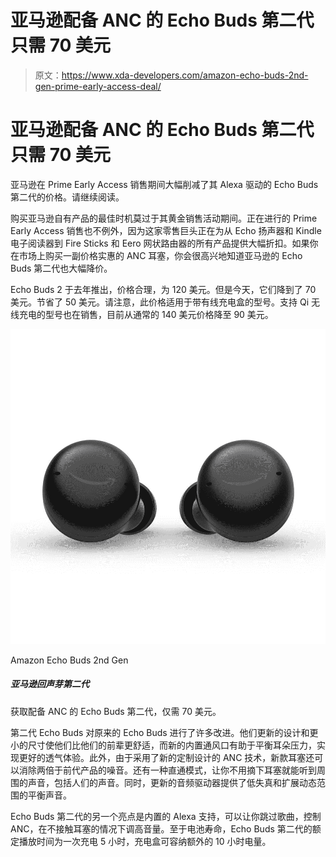 # 亚马逊配备 ANC 的 Echo Buds 第二代只需 70 美元

> 原文：<https://www.xda-developers.com/amazon-echo-buds-2nd-gen-prime-early-access-deal/>

# 亚马逊配备 ANC 的 Echo Buds 第二代只需 70 美元

亚马逊在 Prime Early Access 销售期间大幅削减了其 Alexa 驱动的 Echo Buds 第二代的价格。请继续阅读。

购买亚马逊自有产品的最佳时机莫过于其黄金销售活动期间。正在进行的 Prime Early Access 销售也不例外，因为这家零售巨头正在为从 Echo 扬声器和 Kindle 电子阅读器到 Fire Sticks 和 Eero 网状路由器的所有产品提供大幅折扣。如果你在市场上购买一副价格实惠的 ANC 耳塞，你会很高兴地知道亚马逊的 Echo Buds 第二代也大幅降价。

Echo Buds 2 于去年推出，价格合理，为 120 美元。但是今天，它们降到了 70 美元。节省了 50 美元。请注意，此价格适用于带有线充电盒的型号。支持 Qi 无线充电的型号也在销售，目前从通常的 140 美元价格降至 90 美元。

 <picture>![Grab the ANC-equipped Echo Buds 2nd Gen for just $70.](img/9990638e5310b2e50ebc0599ea55044f.png)</picture> 

Amazon Echo Buds 2nd Gen

##### 亚马逊回声芽第二代

获取配备 ANC 的 Echo Buds 第二代，仅需 70 美元。

第二代 Echo Buds 对原来的 Echo Buds 进行了许多改进。他们更新的设计和更小的尺寸使他们比他们的前辈更舒适，而新的内置通风口有助于平衡耳朵压力，实现更好的透气体验。此外，由于采用了新的定制设计的 ANC 技术，新款耳塞还可以消除两倍于前代产品的噪音。还有一种直通模式，让你不用摘下耳塞就能听到周围的声音，包括人们的声音。同时，更新的音频驱动器提供了低失真和扩展动态范围的平衡声音。

Echo Buds 第二代的另一个亮点是内置的 Alexa 支持，可以让你跳过歌曲，控制 ANC，在不接触耳塞的情况下调高音量。至于电池寿命，Echo Buds 第二代的额定播放时间为一次充电 5 小时，充电盒可容纳额外的 10 小时电量。
